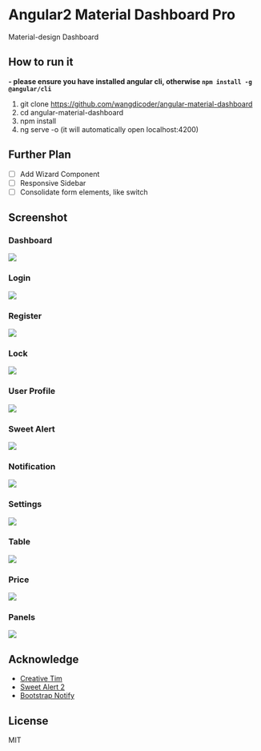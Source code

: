 # Angular2 Material Dashboard Pro

Material-design Dashboard

## How to run it

**- please ensure you have installed angular cli, otherwise `npm install -g @angular/cli`**

1. git clone https://github.com/wangdicoder/angular-material-dashboard
2. cd angular-material-dashboard
3. npm install
4. ng serve -o (it will automatically open localhost:4200)

## Further Plan
- [ ] Add Wizard Component
- [ ] Responsive Sidebar
- [ ] Consolidate form elements, like switch

## Screenshot

### Dashboard

![](https://github.com/wangdicoder/angular2-material-dashboard-pro/raw/master/screenshot/dashboard.png)

### Login

![](https://github.com/wangdicoder/angular2-material-dashboard-pro/raw/master/screenshot/login.png)

### Register
![](https://github.com/wangdicoder/angular2-material-dashboard-pro/raw/master/screenshot/register.png)

### Lock
![](https://github.com/wangdicoder/angular2-material-dashboard-pro/raw/master/screenshot/lock.png)

### User Profile
![](https://github.com/wangdicoder/angular2-material-dashboard-pro/raw/master/screenshot/profile.png)

### Sweet Alert
![](https://github.com/wangdicoder/angular2-material-dashboard-pro/raw/master/screenshot/sweetalert.gif)

### Notification
![](https://github.com/wangdicoder/angular2-material-dashboard-pro/raw/master/screenshot/notification.gif)

### Settings
![](https://github.com/wangdicoder/angular2-material-dashboard-pro/raw/master/screenshot/settings.gif)

### Table
![](https://github.com/wangdicoder/angular2-material-dashboard-pro/raw/master/screenshot/table.png)

### Price
![](https://github.com/wangdicoder/angular2-material-dashboard-pro/raw/master/screenshot/price.png)

### Panels
![](https://github.com/wangdicoder/angular2-material-dashboard-pro/raw/master/screenshot/panel.png)

## Acknowledge 

- [Creative Tim](https://github.com/creativetimofficial)
- [Sweet Alert 2](https://github.com/limonte/sweetalert2)
- [Bootstrap Notify](http://bootstrap-notify.remabledesigns.com)

## License

MIT
